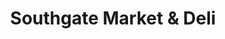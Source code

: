 ---
title: "Southgate Market & Deli"
url: /roseburg/southgate-market-and-deli/
shop: convenience
---